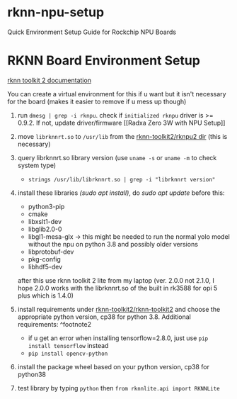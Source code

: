 # rknn-npu-setup
Quick Environment Setup Guide for Rockchip NPU Boards

# RKNN Board Environment Setup
[rknn toolkit 2 documentation](https://github.com/airockchip/rknn-toolkit2/tree/master/doc)

You can create a virtual environment for this if u want but it isn't necessary for the board (makes it easier to remove if u mess up though)

1. run `dmesg | grep -i rknpu`. check if `initialized rknpu` driver is >= 0.9.2. If not, update driver/firmware [[Radxa Zero 3W with NPU Setup]]
2. move `librknnrt.so` to `/usr/lib` from the [rknn-toolkit2/rknpu2 dir](https://github.com/airockchip/rknn-toolkit2/tree/master/rknpu2/runtime/Linux/librknn_api/aarch64) (this is necessary)
3. query librknnrt.so library version (use `uname -s` or `uname -m` to check system type)
	- `strings /usr/lib/librknnrt.so | grep -i "librknnrt version"`
4. install these libraries *(sudo apt install)*, do *sudo apt update* before this:
	- python3-pip
	- cmake
	- libxslt1-dev
	- libglib2.0-0
	- libgl1-mesa-glx -> this might be needed to run the normal yolo model without the npu on python 3.8 and possibly older versions
	- libprotobuf-dev
	- pkg-config
	- libhdf5-dev

	after this use rknn toolkit 2 lite from my laptop (ver. 2.0.0 not 2.1.0, I hope 2.0.0 works with the librknnrt.so of the built in rk3588 for opi 5 plus which is 1.4.0)

5. install requirements under [rknn-toolkit2/rknn-toolkit2](https://github.com/airockchip/rknn-toolkit2/tree/master/rknn-toolkit2/packages) and choose the appropriate python version, cp38 for python 3.8. Additional requirements: ^footnote2
	- if u get an error when installing tensorflow=2.8.0, just use `pip install tensorflow` instead
	- `pip install opencv-python`
6. install the package wheel based on your python version, cp38 for python38
7. test library by typing `python` then `from rknnlite.api import RKNNLite`

